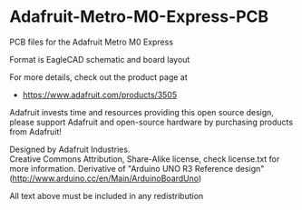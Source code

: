 # Adafruit-Metro-M0-Express-PCB
PCB files for the Adafruit Metro M0 Express

Format is EagleCAD schematic and board layout

For more details, check out the product page at

  * https://www.adafruit.com/products/3505

Adafruit invests time and resources providing this open source design, 
please support Adafruit and open-source hardware by purchasing 
products from Adafruit!

Designed by Adafruit Industries.  
Creative Commons Attribution, Share-Alike license, check license.txt for more information. Derivative of "Arduino UNO R3 Reference design" (http://www.arduino.cc/en/Main/ArduinoBoardUno)

All text above must be included in any redistribution